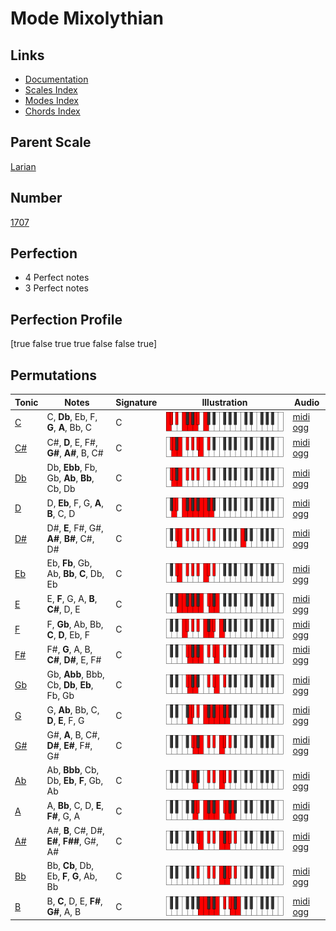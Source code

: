 # Mode Mixolythian

## Links

- [Documentation](index.md)
- [Scales Index](Scales.md)
- [Modes Index](Modes.md)
- [Chords Index](Chords.md)

## Parent Scale

[Larian](ScaleLarian.md)

## Number

[1707](https://ianring.com/musictheory/scales/1707)

## Perfection

- 4 Perfect notes
- 3 Perfect notes

## Perfection Profile

[true false true true false false true]

## Permutations

| Tonic | Notes | Signature | Illustration | Audio |
|-------|-------|-----------|--------------|-------|
| [C](ModeCNaturalMixolythian.md) | C, **Db**, Eb, F, **G**, **A**, Bb, C | C | ![CNaturalMixolythian](ModeCNaturalMixolythian.png) | [midi](ModeCNaturalMixolythian.mid) [ogg](ModeCNaturalMixolythian.ogg) |
| [C#](ModeCSharpMixolythian.md) | C#, **D**, E, F#, **G#**, **A#**, B, C# | C | ![CSharpMixolythian](ModeCSharpMixolythian.png) | [midi](ModeCSharpMixolythian.mid) [ogg](ModeCSharpMixolythian.ogg) |
| [Db](ModeDFlatMixolythian.md) | Db, **Ebb**, Fb, Gb, **Ab**, **Bb**, Cb, Db | C | ![DFlatMixolythian](ModeDFlatMixolythian.png) | [midi](ModeDFlatMixolythian.mid) [ogg](ModeDFlatMixolythian.ogg) |
| [D](ModeDNaturalMixolythian.md) | D, **Eb**, F, G, **A**, **B**, C, D | C | ![DNaturalMixolythian](ModeDNaturalMixolythian.png) | [midi](ModeDNaturalMixolythian.mid) [ogg](ModeDNaturalMixolythian.ogg) |
| [D#](ModeDSharpMixolythian.md) | D#, **E**, F#, G#, **A#**, **B#**, C#, D# | C | ![DSharpMixolythian](ModeDSharpMixolythian.png) | [midi](ModeDSharpMixolythian.mid) [ogg](ModeDSharpMixolythian.ogg) |
| [Eb](ModeEFlatMixolythian.md) | Eb, **Fb**, Gb, Ab, **Bb**, **C**, Db, Eb | C | ![EFlatMixolythian](ModeEFlatMixolythian.png) | [midi](ModeEFlatMixolythian.mid) [ogg](ModeEFlatMixolythian.ogg) |
| [E](ModeENaturalMixolythian.md) | E, **F**, G, A, **B**, **C#**, D, E | C | ![ENaturalMixolythian](ModeENaturalMixolythian.png) | [midi](ModeENaturalMixolythian.mid) [ogg](ModeENaturalMixolythian.ogg) |
| [F](ModeFNaturalMixolythian.md) | F, **Gb**, Ab, Bb, **C**, **D**, Eb, F | C | ![FNaturalMixolythian](ModeFNaturalMixolythian.png) | [midi](ModeFNaturalMixolythian.mid) [ogg](ModeFNaturalMixolythian.ogg) |
| [F#](ModeFSharpMixolythian.md) | F#, **G**, A, B, **C#**, **D#**, E, F# | C | ![FSharpMixolythian](ModeFSharpMixolythian.png) | [midi](ModeFSharpMixolythian.mid) [ogg](ModeFSharpMixolythian.ogg) |
| [Gb](ModeGFlatMixolythian.md) | Gb, **Abb**, Bbb, Cb, **Db**, **Eb**, Fb, Gb | C | ![GFlatMixolythian](ModeGFlatMixolythian.png) | [midi](ModeGFlatMixolythian.mid) [ogg](ModeGFlatMixolythian.ogg) |
| [G](ModeGNaturalMixolythian.md) | G, **Ab**, Bb, C, **D**, **E**, F, G | C | ![GNaturalMixolythian](ModeGNaturalMixolythian.png) | [midi](ModeGNaturalMixolythian.mid) [ogg](ModeGNaturalMixolythian.ogg) |
| [G#](ModeGSharpMixolythian.md) | G#, **A**, B, C#, **D#**, **E#**, F#, G# | C | ![GSharpMixolythian](ModeGSharpMixolythian.png) | [midi](ModeGSharpMixolythian.mid) [ogg](ModeGSharpMixolythian.ogg) |
| [Ab](ModeAFlatMixolythian.md) | Ab, **Bbb**, Cb, Db, **Eb**, **F**, Gb, Ab | C | ![AFlatMixolythian](ModeAFlatMixolythian.png) | [midi](ModeAFlatMixolythian.mid) [ogg](ModeAFlatMixolythian.ogg) |
| [A](ModeANaturalMixolythian.md) | A, **Bb**, C, D, **E**, **F#**, G, A | C | ![ANaturalMixolythian](ModeANaturalMixolythian.png) | [midi](ModeANaturalMixolythian.mid) [ogg](ModeANaturalMixolythian.ogg) |
| [A#](ModeASharpMixolythian.md) | A#, **B**, C#, D#, **E#**, **F##**, G#, A# | C | ![ASharpMixolythian](ModeASharpMixolythian.png) | [midi](ModeASharpMixolythian.mid) [ogg](ModeASharpMixolythian.ogg) |
| [Bb](ModeBFlatMixolythian.md) | Bb, **Cb**, Db, Eb, **F**, **G**, Ab, Bb | C | ![BFlatMixolythian](ModeBFlatMixolythian.png) | [midi](ModeBFlatMixolythian.mid) [ogg](ModeBFlatMixolythian.ogg) |
| [B](ModeBNaturalMixolythian.md) | B, **C**, D, E, **F#**, **G#**, A, B | C | ![BNaturalMixolythian](ModeBNaturalMixolythian.png) | [midi](ModeBNaturalMixolythian.mid) [ogg](ModeBNaturalMixolythian.ogg) |
